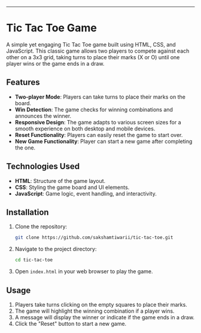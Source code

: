 
---
# Tic Tac Toe Game

A simple yet engaging Tic Tac Toe game built using HTML, CSS, and JavaScript. This classic game allows two players to compete against each other on a 3x3 grid, taking turns to place their marks (X or O) until one player wins or the game ends in a draw.

## Features

- **Two-player Mode**: Players can take turns to place their marks on the board.
- **Win Detection**: The game checks for winning combinations and announces the winner.
- **Responsive Design**: The game adapts to various screen sizes for a smooth experience on both desktop and mobile devices.
- **Reset Functionality**: Players can easily reset the game to start over.
- **New Game Functionality**: Player can start a new game after completing the one.
## Technologies Used

- **HTML**: Structure of the game layout.
- **CSS**: Styling the game board and UI elements.
- **JavaScript**: Game logic, event handling, and interactivity.

## Installation

1. Clone the repository:
   ```bash
   git clone https://github.com/sakshamtiwarii/tic-tac-toe.git
   ```
2. Navigate to the project directory:
   ```bash
   cd tic-tac-toe
   ```
3. Open `index.html` in your web browser to play the game.

## Usage

1. Players take turns clicking on the empty squares to place their marks.
2. The game will highlight the winning combination if a player wins.
3. A message will display the winner or indicate if the game ends in a draw.
4. Click the "Reset" button to start a new game.


